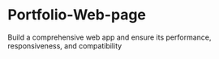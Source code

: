 # Portfolio-Web-page
Build a comprehensive web app and ensure its performance, responsiveness, and compatibility
